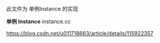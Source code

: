 此文件为 单例Instance 的实现

**单例 Instance** instance.cc

https://blog.csdn.net/u011718663/article/details/115922357
